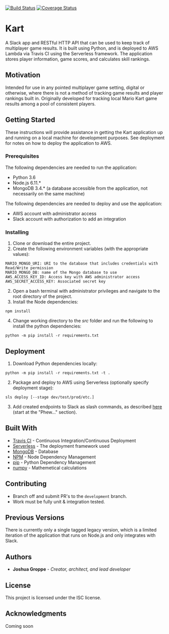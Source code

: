 [![Build Status](https://travis-ci.org/groppe/mario.svg?branch=development)](https://travis-ci.org/groppe/mario) [![Coverage Status](https://coveralls.io/repos/github/groppe/mario/badge.svg?branch=development)](https://coveralls.io/github/groppe/mario?branch=development)
# Kart
A Slack app and RESTful HTTP API that can be used to keep track of multiplayer game results. It is built using Python, and is deployed to AWS Lambda via Travis CI using the Serverless framework. The application stores player information, game scores, and calculates skill rankings.

## Motivation

Intended for use in any pointed multiplayer game setting, digital or otherwise, where there is not a method of tracking game results and player rankings built in. Originally developed for tracking local Mario Kart game results among a pool of consistent players.

## Getting Started

These instructions will provide assistance in getting the Kart application up and running on a local machine for development purposes. See deployment for notes on how to deploy the application to AWS.

### Prerequisites

The following dependencies are needed to run the application:
 - Python 3.6
 - Node.js 6.11.*
 - MongoDB 3.4.* (a database accessible from the application, not necessarily on the same machine)

The following dependencies are needed to deploy and use the application:
 - AWS account with administrator access
 - Slack account with authorization to add an integration

### Installing

1. Clone or download the entire project.
2. Create the following environment variables (with the appropriate values):
```
MARIO_MONGO_URI: URI to the database that includes credentials with Read/Write permission
MARIO_MONGO_DB: name of the Mongo database to use 
AWS_ACCESS_KEY_ID: Access key with AWS administrator access
AWS_SECRET_ACCESS_KEY: Associated secret key
```
2. Open a bash terminal with administrator privileges and navigate to the root directory of the project.
3. Install the Node dependencies:
```
npm install
```

4. Change working directory to the *src* folder and run the following to install the python dependencies:

```
python -m pip install -r requirements.txt
```

## Deployment

1. Download Python dependencies locally:
```
python -m pip install -r requirements.txt -t .
```
2. Package and deploy to AWS using Serverless (optionally specify deployment stage):
```
sls deploy [--stage dev/test/prod/etc.]
```
3. Add created endpoints to Slack as slash commands, as described [here](https://medium.com/@cu_tech/create-a-slack-slash-command-with-aws-lambda-83fb172f9a74) (start at the "Phew..." section).
## Built With

* [Travis CI](https://travis-ci.org/) - Continuous Integration/Continuous Deployment
* [Serverless](https://serverless.com/) - The deployment framework used
* [MongoDB](https://www.mongodb.com/) - Database
* [NPM](https://www.npmjs.com/) - Node Dependency Management
* [pip](https://pip.pypa.io/en/stable/) - Python Dependency Management
* [numpy](http://www.numpy.org/) - Mathemetical calculations

## Contributing

* Branch off and submit PR's to the `development` branch.
* Work must be fully unit & integration tested.

## Previous Versions

There is currently only a single tagged legacy version, which is a limited iteration of the application that runs on Node.js and only integrates with Slack.

## Authors

* **Joshua Groppe** - *Creator, architect, and lead developer*

## License

This project is licensed under the ISC license.

## Acknowledgments

Coming soon